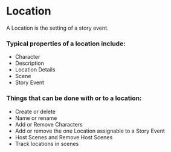 # Location

A Location is the setting of a story event. 

### Typical properties of a location include: 

- Character
- Description
- Location Details
- Scene
- Story Event

### Things that can be done with or to a location:

- Create or delete
- Name or rename 
- Add or Remove Characters
- Add or remove the one Location assignable to a Story Event
- Host Scenes and Remove Host Scenes
- Track locations in scenes

